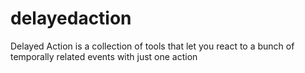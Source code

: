 # delayedaction
Delayed Action is a collection of tools that let you react to a bunch of temporally related events with just one action
